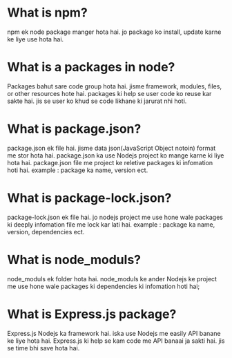 # What is npm?

npm ek node package manger hota hai. jo package ko install, update karne ke liye use hota hai.


# What is a packages in node? 

Packages bahut sare code group hota hai. jisme framework, modules, files, or other resources hote hai. packages ki help se user code ko reuse kar sakte hai.
jis se user ko khud se code likhane ki jarurat nhi hoti.


# What is package.json?

package.json ek file hai. jisme data json(JavaScript Object notoin) format me stor hota hai. package.json ka use Nodejs project ko mange karne ki liye hota hai. package.json file me project ke reletive packages ki infomation hoti hai.
example : package ka name, version ect.


# What is package-lock.json?

package-lock.json ek file hai. jo nodejs project me use hone wale packages ki deeply infomation file me lock kar lati hai.
example : package ka name, version, dependencies ect.


# What is node_moduls?

node_moduls ek folder hota hai. node_moduls ke ander Nodejs ke project me use hone wale packages ki dependencies ki infomation hoti hai;


# What is Express.js package?

Express.js Nodejs ka framework hai. iska use Nodejs me easily API banane ke liye hota hai. Express.js ki help se kam code me API banaai ja sakti hai. jis se time bhi save hota hai.

